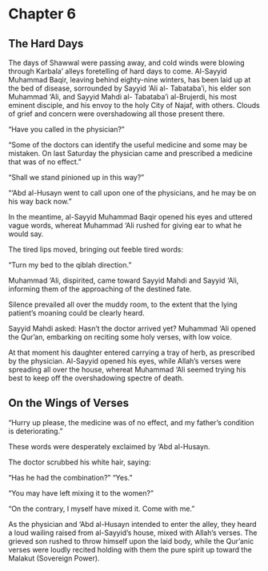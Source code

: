 Chapter 6
=========

The Hard Days
-------------

The days of Shawwal were passing away, and cold winds were blowing
through Karbala’ alleys foretelling of hard days to come. Al-Sayyid
Muhammad Baqir, leaving behind eighty-nine winters, has been laid up at
the bed of disease, sorrounded by Sayyid ‘Ali al- Tabataba’i, his elder
son Muhammad ‘Ali, and Sayyid Mahdi al- Tabataba’i al-Brujerdi, his most
eminent disciple, and his envoy to the holy City of Najaf, with others.
Clouds of grief and concern were overshadowing all those present there.

“Have you called in the physician?”

“Some of the doctors can identify the useful medicine and some may be
mistaken. On last Saturday the physician came and prescribed a medicine
that was of no effect.”

“Shall we stand pinioned up in this way?”

“‘Abd al-Husayn went to call upon one of the physicians, and he may be
on his way back now.”

In the meantime, al-Sayyid Muhammad Baqir opened his eyes and uttered
vague words, whereat Muhammad ‘Ali rushed for giving ear to what he
would say.

The tired lips moved, bringing out feeble tired words:

“Turn my bed to the qiblah direction.”

Muhammad ‘Ali, dispirited, came toward Sayyid Mahdi and Sayyid ‘Ali,
informing them of the approaching of the destined fate.

Silence prevailed all over the muddy room, to the extent that the lying
patient’s moaning could be clearly heard.

Sayyid Mahdi asked: Hasn’t the doctor arrived yet? Muhammad ‘Ali opened
the Qur’an, embarking on reciting some holy verses, with low voice.

At that moment his daughter entered carrying a tray of herb, as
prescribed by the physician. Al-Sayyid opened his eyes, while Allah’s
verses were spreading all over the house, whereat Muhammad ‘Ali seemed
trying his best to keep off the overshadowing spectre of death.

On the Wings of Verses
----------------------

“Hurry up please, the medicine was of no effect, and my father’s
condition is deteriorating.”

These words were desperately exclaimed by ‘Abd al-Husayn.

The doctor scrubbed his white hair, saying:

“Has he had the combination?” “Yes.”

“You may have left mixing it to the women?”

“On the contrary, I myself have mixed it. Come with me.”

As the physician and ‘Abd al-Husayn intended to enter the alley, they
heard a loud wailing raised from al-Sayyid’s house, mixed with Allah’s
verses. The grieved son rushed to throw himself upon the laid body,
while the Qur’anic verses were loudly recited holding with them the pure
spirit up toward the Malakut (Sovereign Power).


